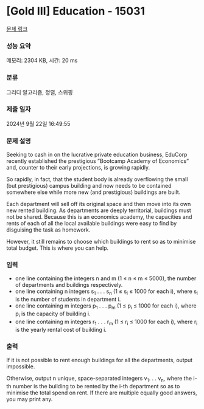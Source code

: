 # [Gold III] Education - 15031 

[문제 링크](https://www.acmicpc.net/problem/15031) 

### 성능 요약

메모리: 2304 KB, 시간: 20 ms

### 분류

그리디 알고리즘, 정렬, 스위핑

### 제출 일자

2024년 9월 22일 16:49:55

### 문제 설명

<p>Seeking to cash in on the lucrative private education business, EduCorp recently established the prestigious ”Bootcamp Academy of Economics” and, counter to their early projections, is growing rapidly.</p>

<p>So rapidly, in fact, that the student body is already overflowing the small (but prestigious) campus building and now needs to be contained somewhere else while more new (and prestigious) buildings are built.</p>

<p>Each department will sell off its original space and then move into its own new rented building. As departments are deeply territorial, buildings must not be shared. Because this is an economics academy, the capacities and rents of each of all the local available buildings were easy to find by disguising the task as homework.</p>

<p>However, it still remains to choose which buildings to rent so as to minimise total budget. This is where you can help.</p>

### 입력 

 <ul>
	<li>one line containing the integers n and m (1 ≤ n ≤ m ≤ 5000), the number of departments and buildings respectively.</li>
	<li>one line containing n integers s<sub>1</sub> . . . s<sub>n</sub> (1 ≤ s<sub>i</sub> ≤ 1000 for each i), where s<sub>i</sub> is the number of students in department i.</li>
	<li>one line containing m integers p<sub>1</sub> . . . p<sub>m</sub> (1 ≤ p<sub>i</sub> ≤ 1000 for each i), where p<sub>i</sub> is the capacity of building i.</li>
	<li>one line containing m integers r<sub>1</sub> . . . r<sub>m</sub> (1 ≤ r<sub>i</sub> ≤ 1000 for each i), where r<sub>i</sub> is the yearly rental cost of building i.</li>
</ul>

### 출력 

 <p>If it is not possible to rent enough buildings for all the departments, output impossible.</p>

<p>Otherwise, output n unique, space-separated integers v<sub>1</sub>. . . v<sub>n</sub>, where the i-th number is the building to be rented by the i-th department so as to minimise the total spend on rent. If there are multiple equally good answers, you may print any.</p>

